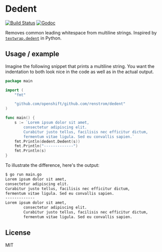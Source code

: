 # Dedent

[![Build Status](https://travis-ci.org/renstrom/dedent.svg?branch=master)](https://travis-ci.org/renstrom/dedent)
[![Godoc](https://img.shields.io/badge/godoc-reference-blue.svg?style=flat)](https://godoc.org/github.com/renstrom/dedent)

Removes common leading whitespace from multiline strings. Inspired by [`textwrap.dedent`](https://docs.python.org/3/library/textwrap.html#textwrap.dedent) in Python.

## Usage / example

Imagine the following snippet that prints a multiline string. You want the indentation to both look nice in the code as well as in the actual output.

```go
package main

import (
    "fmt"

    "github.com/openshift/github.com/renstrom/dedent"
)

func main() {
    s := `Lorem ipsum dolor sit amet,
        consectetur adipiscing elit.
        Curabitur justo tellus, facilisis nec efficitur dictum,
        fermentum vitae ligula. Sed eu convallis sapien.`
    fmt.Println(dedent.Dedent(s))
    fmt.Println("-------------")
    fmt.Println(s)
}
```

To illustrate the difference, here's the output:


```bash
$ go run main.go
Lorem ipsum dolor sit amet,
consectetur adipiscing elit.
Curabitur justo tellus, facilisis nec efficitur dictum,
fermentum vitae ligula. Sed eu convallis sapien.
-------------
Lorem ipsum dolor sit amet,
        consectetur adipiscing elit.
        Curabitur justo tellus, facilisis nec efficitur dictum,
        fermentum vitae ligula. Sed eu convallis sapien.
```

## License

MIT
